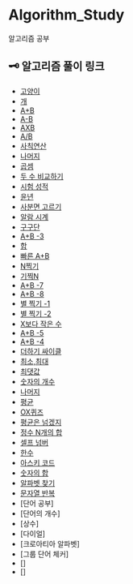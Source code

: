 # Algorithm_Study
알고리즘 공부

## 🗝 알고리즘 풀이 링크
- [고양이](https://github.com/cbq3737/Algorithm_Study/blob/c59352afb1e5b469bd32c0f1b6012fa4be9d1843/src/step1/num_10171.java)
- [개](https://github.com/cbq3737/Algorithm_Study/blob/c59352afb1e5b469bd32c0f1b6012fa4be9d1843/src/step1/num_10172.java)
- [A+B](https://github.com/cbq3737/Algorithm_Study/blob/master/src/step1/num_1000.java)
- [A-B](https://github.com/cbq3737/Algorithm_Study/blob/master/src/step1/num_1001.java)
- [AXB](https://github.com/cbq3737/Algorithm_Study/blob/master/src/step1/num_10998.java)
- [A/B](https://github.com/cbq3737/Algorithm_Study/blob/master/src/step1/num_1008.java)
- [사칙연산](https://github.com/cbq3737/Algorithm_Study/blob/master/src/step1/num_10869.java)
- [나머지](https://github.com/cbq3737/Algorithm_Study/blob/master/src/step1/num_10430.java)
- [곱셈](https://github.com/cbq3737/Algorithm_Study/blob/master/src/step1/num_2588.java)
- [두 수 비교하기](https://github.com/cbq3737/Algorithm_Study/blob/master/src/step2/num_1330.java)
- [시험 성적](https://github.com/cbq3737/Algorithm_Study/blob/master/src/step2/num_9498.java)
- [윤년](https://github.com/cbq3737/Algorithm_Study/blob/master/src/step2/num_2753.java)
- [사분면 고르기](https://github.com/cbq3737/Algorithm_Study/blob/master/src/step2/num_14681.java)
- [알람 시계](https://github.com/cbq3737/Algorithm_Study/blob/master/src/step2/num_2884.java)
- [구구단](https://github.com/cbq3737/Algorithm_Study/blob/master/src/step3/num_2739.java)
- [A+B -3](https://github.com/cbq3737/Algorithm_Study/blob/master/src/step3/num_10950.java)
- [합](https://github.com/cbq3737/Algorithm_Study/blob/master/src/step3/num_8393.java)
- [빠른 A+B](https://github.com/cbq3737/Algorithm_Study/blob/master/src/step3/num_15552.java)
- [N찍기](https://github.com/cbq3737/Algorithm_Study/blob/master/src/step3/num_2741.java)
- [기찍N](https://github.com/cbq3737/Algorithm_Study/blob/master/src/step3/num_2742.java)
- [A+B -7](https://github.com/cbq3737/Algorithm_Study/blob/master/src/step3/num_11021.java)
- [A+B -8](https://github.com/cbq3737/Algorithm_Study/blob/master/src/step3/num_11022.java)
- [별 찍기 -1](https://github.com/cbq3737/Algorithm_Study/blob/master/src/step3/num_2438.java)
- [별 찍기 -2](https://github.com/cbq3737/Algorithm_Study/blob/master/src/step3/num_2439.java)
- [X보다 작은 수](https://github.com/cbq3737/Algorithm_Study/blob/master/src/step3/num_10871.java)
- [A+B -5](https://github.com/cbq3737/Algorithm_Study/blob/master/src/step4/num_10952.java)
- [A+B -4](https://github.com/cbq3737/Algorithm_Study/blob/master/src/step4/num_10951.java)
- [더하기 싸이클](https://github.com/cbq3737/Algorithm_Study/blob/master/src/step4/num_1110.java)
- [최소,최대](https://github.com/cbq3737/Algorithm_Study/blob/master/src/step5/num_10818.java)
- [최댓값](https://github.com/cbq3737/Algorithm_Study/blob/master/src/step5/num_2562.java)
- [숫자의 개수](https://github.com/cbq3737/Algorithm_Study/blob/master/src/step5/num_2577.java)
- [나머지](https://github.com/cbq3737/Algorithm_Study/blob/master/src/step5/num_3052.java)
- [평균](https://github.com/cbq3737/Algorithm_Study/blob/master/src/step5/num_1546.java)
- [OX퀴즈](https://github.com/cbq3737/Algorithm_Study/blob/master/src/step5/num_8958.java)
- [평균은 넘겠지](https://github.com/cbq3737/Algorithm_Study/blob/master/src/step5/num_4344.java)
- [정수 N개의 합](https://github.com/cbq3737/Algorithm_Study/blob/master/src/step6/num_15596.java)
- [셀프 넘버](https://github.com/cbq3737/Algorithm_Study/blob/master/src/step6/num_4673.java)
- [한수](https://github.com/cbq3737/Algorithm_Study/blob/master/src/step6/num_1065.java)
- [아스키 코드](https://github.com/cbq3737/Algorithm_Study/blob/master/src/step7/num_11654.java)
- [숫자의 합](https://github.com/cbq3737/Algorithm_Study/blob/master/src/step7/num_11720.java)
- [알파벳 찾기](https://github.com/cbq3737/Algorithm_Study/blob/master/src/step7/num_10809.java)
- [문자열 반복](https://github.com/cbq3737/Algorithm_Study/blob/master/src/step7/num_2675.java)
- [단어 공부]
- [단어의 개수]
- [상수]
- [다이얼]
- [크로아티아 알파벳]
- [그룹 단어 체커]
- []
- []
